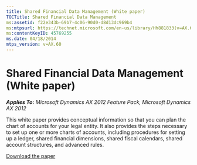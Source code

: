 ```yaml
---
title: Shared Financial Data Management (White paper)
TOCTitle: Shared Financial Data Management
ms:assetid: f22e343b-69b7-4c06-90d0-d8d13dc969b4
ms:mtpsurl: https://technet.microsoft.com/en-us/library/Hh881833(v=AX.60)
ms:contentKeyID: 45769255
ms.date: 04/18/2014
mtps_version: v=AX.60
---
```


# Shared Financial Data Management (White paper) 


_**Applies To:** Microsoft Dynamics AX 2012 Feature Pack, Microsoft Dynamics AX 2012_

This white paper provides conceptual information so that you can plan the chart of accounts for your legal entity. It also provides the steps necessary to set up one or more charts of accounts, including procedures for setting up a ledger, shared financial dimensions, shared fiscal calendars, shared account structures, and advanced rules.

[Download the paper](http://go.microsoft.com/fwlink/?linkid=246258)

  


